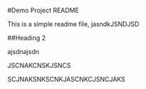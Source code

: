 #Demo Project README

This is a simple readme file, jasndkJSNDJSD


##Heading 2

ajsdnajsdn

JSCNAKCNSKJSNCS


SCJNAKSNKSCNKJASCNKCJSNCJAKS